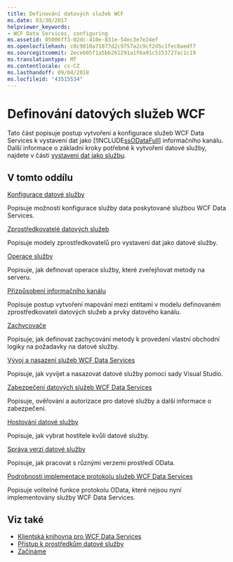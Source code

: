 ```yaml
---
title: Definování datových služeb WCF
ms.date: 03/30/2017
helpviewer_keywords:
- WCF Data Services, configuring
ms.assetid: 05006ff3-02dc-410e-831e-54ec3e7e24ef
ms.openlocfilehash: c0c9010a71877d2c9757a2c9cf2d5c1fec8aedf7
ms.sourcegitcommit: 2eceb05f1a5bb261291a1f6a91c5153727ac1c19
ms.translationtype: MT
ms.contentlocale: cs-CZ
ms.lasthandoff: 09/04/2018
ms.locfileid: "43515534"
---
```

# <a name="defining-wcf-data-services"></a>Definování datových služeb WCF

Tato část popisuje postup vytvoření a konfigurace služeb WCF Data Services k vystavení dat jako [!INCLUDE[ssODataFull](../../../../includes/ssodatafull-md.md)] informačního kanálu. Další informace o základní kroky potřebné k vytvoření datové služby, najdete v části [vystavení dat jako službu](../../../../docs/framework/data/wcf/exposing-your-data-as-a-service-wcf-data-services.md).

## <a name="in-this-section"></a>V tomto oddílu

 [Konfigurace datové služby](../../../../docs/framework/data/wcf/configuring-the-data-service-wcf-data-services.md)

 Popisuje možnosti konfigurace služby data poskytované službou WCF Data Services.

 [Zprostředkovatelé datových služeb](../../../../docs/framework/data/wcf/data-services-providers-wcf-data-services.md)

 Popisuje modely zprostředkovatelů pro vystavení dat jako datové služby.

 [Operace služby](../../../../docs/framework/data/wcf/service-operations-wcf-data-services.md)

 Popisuje, jak definovat operace služby, které zveřejňovat metody na serveru.

 [Přizpůsobení informačního kanálu](../../../../docs/framework/data/wcf/feed-customization-wcf-data-services.md)

 Popisuje postup vytvoření mapování mezi entitami v modelu definovaném zprostředkovateli datových služeb a prvky datového kanálu.

 [Zachycovače](../../../../docs/framework/data/wcf/interceptors-wcf-data-services.md)

 Popisuje, jak definovat zachycování metody k provedení vlastní obchodní logiky na požadavky na datové služby.

 [Vývoj a nasazení služeb WCF Data Services](../../../../docs/framework/data/wcf/developing-and-deploying-wcf-data-services.md)

 Popisuje, jak vyvíjet a nasazovat datové služby pomocí sady Visual Studio.

 [Zabezpečení datových služeb WCF Data Services](../../../../docs/framework/data/wcf/securing-wcf-data-services.md)

 Popisuje, ověřování a autorizace pro datové služby a další informace o zabezpečení.

 [Hostování datové služby](../../../../docs/framework/data/wcf/hosting-the-data-service-wcf-data-services.md)

 Popisuje, jak vybrat hostitele kvůli datové služby.

 [Správa verzí datové služby](../../../../docs/framework/data/wcf/data-service-versioning-wcf-data-services.md)

 Popisuje, jak pracovat s různými verzemi prostředí OData.

 [Podrobnosti implementace protokolu služeb WCF Data Services](../../../../docs/framework/data/wcf/wcf-data-services-protocol-implementation-details.md)

 Popisuje volitelné funkce protokolu OData, které nejsou nyní implementovány služby WCF Data Services.

## <a name="see-also"></a>Viz také

- [Klientská knihovna pro WCF Data Services](../../../../docs/framework/data/wcf/wcf-data-services-client-library.md)
- [Přístup k prostředkům datové služby](../../../../docs/framework/data/wcf/accessing-data-service-resources-wcf-data-services.md)
- [Začínáme](../../../../docs/framework/data/wcf/getting-started-with-wcf-data-services.md)
